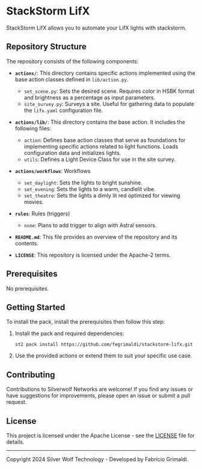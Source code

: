 # StackStorm LifX

StackStorm LifX allows you to automate your LifX lights with stackstorm.

## Repository Structure

The repository consists of the following components:

- **`actions/`**: This directory contains specific actions implemented using the base action classes defined in `lib/action.py`.
  - `set_scene.py`: Sets the desired scene. Requires color in HSBK format and brightness as a percentage as input parameters.
  - `site_survey.py`: Surveys a site. Useful for gathering data to populate the `lifx.yaml` configuration file. 


- **`actions/lib/`**: This directory contains the base action. It includes the following files:
  - `action`: Defines base action classes that serve as foundations for implementing specific actions related to light functions. Loads configuration data and initializes lights.
  - `utils`: Defines a Light Device Class for use in the site survey.

- **`actions/workflows`**: Workflows
  - `set_daylight`: Sets the lights to bright sunshine.
  - `set_evening`: Sets the lights to a warm, candlelit vibe. 
  - `set_theatre`: Sets the lights a dimly lit red optimzed for viewing movies.

- **`rules`**: Rules (triggers)
  - `none`: Plans to add trigger to align with Astral sensors.
  
- **`README.md`**: This file provides an overview of the repository and its contents.

- **`LICENSE`**: This repository is licensed under the Apache-2 terms.

## Prerequisites

No prerequisites.


## Getting Started

To install the pack, install the prerequisites then follow this step:

1. Install the pack and required dependencies:

    `st2 pack install https://github.com/fegrimaldi/stackstorm-lifx.git`

2. Use the provided actions or extend them to suit your specific use case.

## Contributing

Contributions to Silverwolf Networks are welcome! If you find any issues or have suggestions for improvements, please open an issue or submit a pull request.

## License

This project is licensed under the Apache License - see the [LICENSE](LICENSE) file for details.

---

Copyright 2024 Silver Wolf Technology - Developed by Fabricio Grimaldi.
